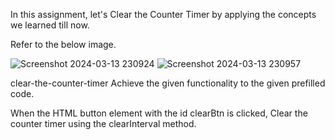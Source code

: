 In this assignment, let's Clear the Counter Timer by applying the concepts we learned till now.

Refer to the below image.

![Screenshot 2024-03-13 230924](https://github.com/rajeshkumarruppa/Stop-Timer-Page/assets/150770437/a843c5dd-ea31-45d2-9296-5b1a8388fc6e)
![Screenshot 2024-03-13 230957](https://github.com/rajeshkumarruppa/Stop-Timer-Page/assets/150770437/96de0780-4c41-4dc2-b5eb-2faf6e5fdae1)


clear-the-counter-timer
Achieve the given functionality to the given prefilled code.

When the HTML button element with the id clearBtn is clicked,
Clear the counter timer using the clearInterval method.
